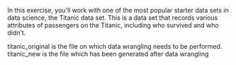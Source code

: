 In this exercise, you'll work with one of the most popular starter data sets in data science, the Titanic data set. 
This is a data set that records various attributes of passengers on the Titanic, including who survived and who didn’t.

titanic_original is the file on which data wrangling needs to be performed.
titanic_new is the file which has been generated after data wrangling
